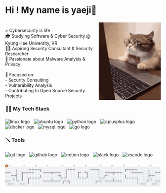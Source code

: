 <h1 align="left">Hi ! My name is yaeji👋</h1>

###

<img align="right" height="250" src="https://github.com/songyaeji/songyaeji/blob/main/cuteCat.gif"  />

###

<p align="left"><br>
  > Cybersecurity is life<br>
  🎓 Studying Software & Cyber Security @ Kyung Hee University, KR<br>   
  👨‍💻 Aspiring Security Consultant & Security Researcher<br>
  🔬 Passionate about Malware Analysis & Privacy<br>
  <br>🎯 Focused on:<br>    
  - Security Consulting<br>    
  - Vulnerability Analysis<br>    
  - Contributing to Open Source Security Projects</p>

###

<h3 align="left">👩‍💻 My Tech Stack</h3>

###

<div align="left">
  <img src="https://img.shields.io/badge/Linux-FCC624?logo=linux&logoColor=black&style=for-the-badge" height="28" alt="linux logo"  />
  <img width="5" />
  <img src="https://img.shields.io/badge/Ubuntu-E95420?logo=ubuntu&logoColor=white&style=for-the-badge" height="28" alt="ubuntu logo"  />
  <img width="5" />
  <img src="https://img.shields.io/badge/Python-3776AB?logo=python&logoColor=white&style=for-the-badge" height="28" alt="python logo"  />
  <img width="5" />
  <img src="https://img.shields.io/badge/C++-00599C?logo=cplusplus&logoColor=white&style=for-the-badge" height="28" alt="cplusplus logo"  />
  <img width="5" />
  <img src="https://img.shields.io/badge/Docker-2496ED?logo=docker&logoColor=white&style=for-the-badge" height="28" alt="docker logo"  />
  <img width="5" />
  <img src="https://img.shields.io/badge/MySQL-4479A1?logo=mysql&logoColor=white&style=for-the-badge" height="28" alt="mysql logo"  />
  <img width="5" />
  <img src="https://img.shields.io/badge/Go-00ADD8?logo=go&logoColor=white&style=for-the-badge" height="28" alt="go logo"  />
</div>

###

<h3 align="left">🪛 Tools</h3>

###

<div align="left">
  <img src="https://img.shields.io/badge/Git-F05032?logo=git&logoColor=white&style=for-the-badge" height="28" alt="git logo"  />
  <img width="5" />
  <img src="https://img.shields.io/badge/GitHub-181717?logo=github&logoColor=white&style=for-the-badge" height="28" alt="github logo"  />
  <img width="5" />
  <img src="https://img.shields.io/badge/Notion-000000?logo=notion&logoColor=white&style=for-the-badge" height="28" alt="notion logo"  />
  <img width="5" />
  <img src="https://img.shields.io/badge/Slack-4A154B?logo=slack&logoColor=white&style=for-the-badge" height="28" alt="slack logo"  />
  <img width="5" />
  <img src="https://img.shields.io/badge/Visual Studio Code-007ACC?logo=visualstudiocode&logoColor=white&style=for-the-badge" height="28" alt="vscode logo"  />
</div>

###


<picture>
  <source media="(prefers-color-scheme: dark)" srcset="https://raw.githubusercontent.com/songyaeji/songyaeji/output/pacman-contribution-graph-dark.svg">
  <source media="(prefers-color-scheme: light)" srcset="https://raw.githubusercontent.com/songyaeji/songyaeji/output/pacman-contribution-graph.svg">
  <img alt="pacman contribution graph" src="https://raw.githubusercontent.com/songyaeji/songyaeji/output/pacman-contribution-graph.svg">
</picture>

###
